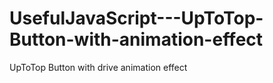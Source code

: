# UsefulJavaScript---UpToTop-Button-with-animation-effect
UpToTop Button with drive animation effect
